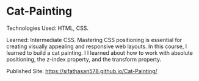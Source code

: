 # Cat-Painting

Technologies Used: HTML, CSS.

Learned: Intermediate CSS. Mastering CSS positioning is essential for creating visually appealing and responsive web layouts. In this course, I learned to build a cat painting. I l learned about how to work with absolute positioning, the z-index property, and the transform property.

Published Site: https://sifathasan578.github.io/Cat-Painting/

